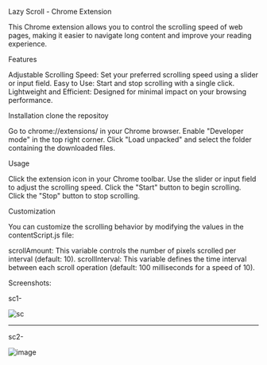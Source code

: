 Lazy Scroll - Chrome Extension

This Chrome extension allows you to control the scrolling speed of web pages, making it easier to navigate long content and improve your reading experience.

Features

Adjustable Scrolling Speed: Set your preferred scrolling speed using a slider or input field.
Easy to Use: Start and stop scrolling with a single click.
Lightweight and Efficient: Designed for minimal impact on your browsing performance.

Installation
clone the repositoy

Go to chrome://extensions/ in your Chrome browser.
Enable "Developer mode" in the top right corner.
Click "Load unpacked" and select the folder containing the downloaded files.   

Usage

Click the extension icon in your Chrome toolbar.
Use the slider or input field to adjust the scrolling speed.
Click the "Start" button to begin scrolling.
Click the "Stop" button to stop scrolling.


Customization

You can customize the scrolling behavior by modifying the values in the contentScript.js file:

scrollAmount: This variable controls the number of pixels scrolled per interval (default: 10).
scrollInterval: This variable defines the time interval between each scroll operation (default: 100 milliseconds for a speed of 10).

Screenshots:

sc1-

![sc](https://github.com/user-attachments/assets/21b930ed-d3b5-46e9-a12b-9bfd289da022)



------------------------------------------------------------------------------------------

sc2-

![image](https://github.com/user-attachments/assets/e0f6c7c5-daac-4df7-a0ff-849285f23f6f)




